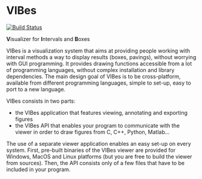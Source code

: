 VIBes
=====

[![Build Status](https://travis-ci.org/ENSTABretagneRobotics/VIBES.png)](https://travis-ci.org/ENSTABretagneRobotics/VIBES)

**V**isualizer for **I**ntervals and **B**oxes

VIBes is a visualization system that aims at providing people working with interval methods a way to display results (boxes, pavings), without worrying with GUI programming. It provides drawing functions accessible from a lot of programming languages, without complex installation and library dependencies.
The main design goal of VIBes is to be cross-platform, available from different programming languages, simple to set-up, easy to port to a new language.

VIBes consists in two parts:
- the VIBes application that features viewing, annotating and exporting figures
- the VIBes API that enables your program to communicate with the viewer in order to draw figures from C, C++, Python, Matlab...

The use of a separate viewer application enables an easy set-up on every system. First, pre-built binaries of the VIBes viewer are provided for Windows, MacOS and Linux platforms (but you are free to build the viewer from sources). Then, the API consists only of a few files that have to be included in your program.
